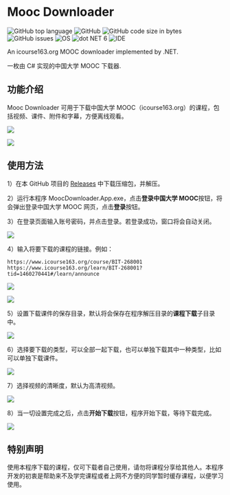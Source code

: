 # Mooc Downloader

![GitHub top language](https://img.shields.io/github/languages/top/xixixixixiao/mooc-downloader)
![GitHub](https://img.shields.io/github/license/xixixixixiao/mooc-downloader)
![GitHub code size in bytes](https://img.shields.io/github/languages/code-size/xixixixixiao/mooc-downloader)
![GitHub issues](https://img.shields.io/github/issues/xixixixixiao/mooc-downloader)
![OS](https://img.shields.io/badge/OS-Windows%2010-blue)
![dot NET 6](https://img.shields.io/badge/.NET-6.0-blue)
![IDE](https://img.shields.io/badge/IDE-Visual%20Studio%202022-blue)

An icourse163.org MOOC downloader implemented by .NET.

一枚由 C# 实现的中国大学 MOOC 下载器.

## 功能介绍

Mooc Downloader 可用于下载中国大学 MOOC（icourse163.org）的课程，包括视频、课件、附件和字幕，方便离线观看。

![ ](https://github.com/xixixixixiao/mooc-downloader/blob/master/docs/images/main-interface.png)

![ ](https://github.com/xixixixixiao/mooc-downloader/blob/master/docs/images/main-interface-downloading.png)

## 使用方法

1）在本 GitHub 项目的 [Releases](https://github.com/xixixixixiao/mooc-downloader/releases) 中下载压缩包，并解压。

2）运行本程序 MoocDownloader.App.exe，点击**登录中国大学 MOOC**按钮，将会弹出登录中国大学 MOOC 网页，点击**登录**按钮。

3）在登录页面输入账号密码，并点击登录。若登录成功，窗口将会自动关闭。

![ ](https://github.com/xixixixixiao/mooc-downloader/raw/master/docs/images/login.png)

4）输入将要下载的课程的链接。例如：

```text
https://www.icourse163.org/course/BIT-268001
https://www.icourse163.org/learn/BIT-268001?tid=1460270441#/learn/announce
```

![ ](https://github.com/xixixixixiao/mooc-downloader/raw/master/docs/images/copy-course-link.png)

![ ](https://github.com/xixixixixiao/mooc-downloader/raw/master/docs/images/paste-course-link.png)

5）设置下载课件的保存目录，默认将会保存在程序解压目录的**课程下载**子目录中。

![ ](https://github.com/xixixixixiao/mooc-downloader/raw/master/docs/images/select-course-save-path.png)

6）选择要下载的类型，可以全部一起下载，也可以单独下载其中一种类型，比如可以单独下载课件。

![ ](https://github.com/xixixixixiao/mooc-downloader/raw/master/docs/images/select-course-type.png)

7）选择视频的清晰度，默认为高清视频。

![ ](https://github.com/xixixixixiao/mooc-downloader/raw/master/docs/images/select-course-quality.png)

8）当一切设置完成之后，点击**开始下载**按钮，程序开始下载，等待下载完成。

![ ](https://github.com/xixixixixiao/mooc-downloader/raw/master/docs/images/click-start.png)

## 特别声明

使用本程序下载的课程，仅可下载者自己使用，请勿将课程分享给其他人。本程序开发的初衷是帮助来不及学完课程或者上网不方便的同学暂时缓存课程，以便学习使用。
